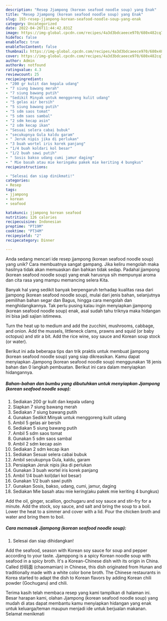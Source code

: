 ```yaml
---
description: "Resep Jjampong (korean seafood noodle soup) yang Enak"
title: "Resep Jjampong (korean seafood noodle soup) yang Enak"
slug: 193-resep-jjampong-korean-seafood-noodle-soup-yang-enak
category: Uncategorized
date: 2022-04-26T11:44:42.831Z
image: https://img-global.cpcdn.com/recipes/4a3d3bdcaeece970/680x482cq70/jjampong-korean-seafood-noodle-soup-foto-resep-utama.jpg
hideToc: false
enableToc: true
enableTocContent: false
thumbnail: https://img-global.cpcdn.com/recipes/4a3d3bdcaeece970/680x482cq70/jjampong-korean-seafood-noodle-soup-foto-resep-utama.jpg
cover: https://img-global.cpcdn.com/recipes/4a3d3bdcaeece970/680x482cq70/jjampong-korean-seafood-noodle-soup-foto-resep-utama.jpg
author: Admin
authorAv: notfound
ratingvalue: 4.3
reviewcount: 25
recipeingredient:
- "200 gr kulit dan kepala udang"
- "7 siung bawang merah"
- "7 siung bawang putih"
- "Sedikit Minyak untuk menggoreng kulit udang"
- "5 gelas air bersih"
- "5 siung bawang putih"
- "5 sdm saos tomat"
- "5 sdm saos sambal"
- "2 sdm kecap asin"
- "2 sdm kecap ikan"
- "Sesuai selera cabai bubuk"
- "secukupnya Gula kaldu garam"
- " Jeruk nipis jika di perlukan"
- "3 buah wortel iris korek panjang"
- "1/4 buah koldari kol besar"
- "1/2 buah sawi putih"
- " Sosis bakso udang cumi jamur daging"
- " Mie basah atau mie keringaku pakek mie keriting 4 bungkus"
recipeinstructions:

- "Selesai dan siap dinikmati!"
categories:
- Resep
tags:
- jjampong
- korean
- seafood

katakunci: jjampong korean seafood 
nutrition: 126 calories
recipecuisine: Indonesian
preptime: "PT19M"
cooktime: "PT34M"
recipeyield: "2"
recipecategory: Dinner

---
```





Anda sedang mencari ide resep jjampong (korean seafood noodle soup) yang unik? Cara membuatnya sangat gampang. Jika keliru mengolah maka hasilnya tidak akan memuaskan dan bahkan tidak sedap. Padahal jjampong (korean seafood noodle soup) yang enak harusnya sih mempunyai aroma dan cita rasa yang mampu memancing selera Kita.





Banyak hal yang sedikit banyak berpengaruh terhadap kualitas rasa dari jjampong (korean seafood noodle soup), mulai dari jenis bahan, selanjutnya pemilihan bahan segar dan Bagus, hingga cara mengolah dan menghidangkannya. Tak perlu pusing kalau ingin menyiapkan jjampong (korean seafood noodle soup) enak,      asal sudah tahu triknya maka hidangan ini bisa jadi sajian istimewa.














Turn the heat up to medium and add the zucchini, mushrooms, cabbage, and onion. Add the mussels, littleneck clams, prawns and squid (or baby octopus) and stir a bit. Add the rice wine, soy sauce and Korean soup stock (or water).






Berikut ini ada beberapa tips dan trik praktis untuk membuat jjampong (korean seafood noodle soup) yang siap dikreasikan. Kamu dapat menyiapkan Jjampong (korean seafood noodle soup) menggunakan 18 jenis bahan dan 0 langkah pembuatan. Berikut ini cara dalam menyiapkan hidangannya.

<!--inarticleads1-->

##### Bahan-bahan dan bumbu yang dibutuhkan untuk menyiapkan Jjampong (korean seafood noodle soup):

1. Sediakan 200 gr kulit dan kepala udang
1. Siapkan 7 siung bawang merah
1. Sediakan 7 siung bawang putih
1. Gunakan Sedikit Minyak untuk menggoreng kulit udang
1. Ambil 5 gelas air bersih
1. Sediakan 5 siung bawang putih
1. Ambil 5 sdm saos tomat
1. Gunakan 5 sdm saos sambal
1. Ambil 2 sdm kecap asin
1. Sediakan 2 sdm kecap ikan
1. Sediakan Sesuai selera cabai bubuk
1. Ambil secukupnya Gula, kaldu, garam
1. Persiapkan  Jeruk nipis jika di perlukan
1. Gunakan 3 buah wortel iris korek panjang
1. Ambil 1/4 buah kol(dari kol besar)
1. Gunakan 1/2 buah sawi putih
1. Gunakan  Sosis, bakso, udang, cumi, jamur, daging
1. Sediakan  Mie basah atau mie kering(aku pakek mie keriting 4 bungkus)


Add the oil, ginger, scallion, gochugaru and soy sauce and stir-fry for a minute. Add the stock, soy sauce, and salt and bring the soup to a boil. Lower the heat to a simmer and cover with a lid. Pour the chicken broth and water and bring them to boil. 

<!--inarticleads2-->

##### Cara memasak Jjampong (korean seafood noodle soup):


1. Selesai dan siap dihidangkan!

Add the seafood, season with Korean soy sauce for soup and pepper according to your taste. Jjamppong is a spicy Korean noodle soup with seafood in a spicy broth. It&#39;s a Korean-Chinese dish with its origin in China. Called 炒码面 (chaomamian) in Chinese, this dish originated from Hunan and traditionally made with a white color bone broth. The Chinese restaurants in Korea started to adapt the dish to Korean flavors by adding Korean chili powder (Gochugaru) and chili. 

Terima kasih telah membaca resep yang kami tampilkan di halaman ini. Besar harapan kami, olahan Jjampong (korean seafood noodle soup) yang mudah di atas dapat membantu kamu menyiapkan hidangan yang enak untuk keluarga/teman maupun menjadi ide untuk berjualan makanan. Selamat menikmati
